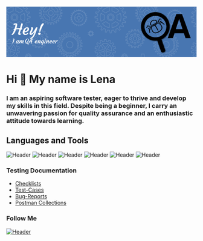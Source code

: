 ![Header](https://github.com/ElenaChadushkina/ElenaChadushkina/blob/main/assets/github-header-image.png)


Hi 👋 My name is Lena
=====================

### I am an aspiring software tester, eager to thrive and develop my skills in this field. Despite being a beginner, I carry an unwavering passion for quality assurance and an enthusiastic attitude towards learning.



## Languages and Tools
![Header](https://img.shields.io/badge/Jira-090909?style=for-the-badge&logo=jira&logoColor=136be1)
![Header](https://img.shields.io/badge/Postman-090909?style=for-the-badge&logo=postman&logoColor=f76935)
![Header](https://img.shields.io/badge/MySQL-090909?style=for-the-badge&logo=mysql&logoColor=00618a)
![Header](https://img.shields.io/badge/DevTools-090909?style=for-the-badge&logo=googlechrome&logoColor=2674f2)
![Header](https://img.shields.io/badge/TestRail-090909?style=for-the-badge&logo=&logoColor=71b556)
![Header](https://img.shields.io/badge/Redmine-090909?style=for-the-badge&logo=Redmine&logoColor=f76935)




### Testing Documentation

- [Checklists](https://github.com/ElenaChadushkina/Checklists.git)
- [Test-Cases](https://github.com/ElenaChadushkina/Test-Cases.git)
- [Bug-Reports](https://github.com/ElenaChadushkina/Bug-Reports.git)
- [Postman Collections](https://github.com/ElenaChadushkina/Postman-Collections.git)

### Follow Me
[![Header](https://img.shields.io/badge/Telegram-090909?style=for-the-badge&logo=telegram&logoColor=31a5db)](https://t.me/elenachadushkina)
